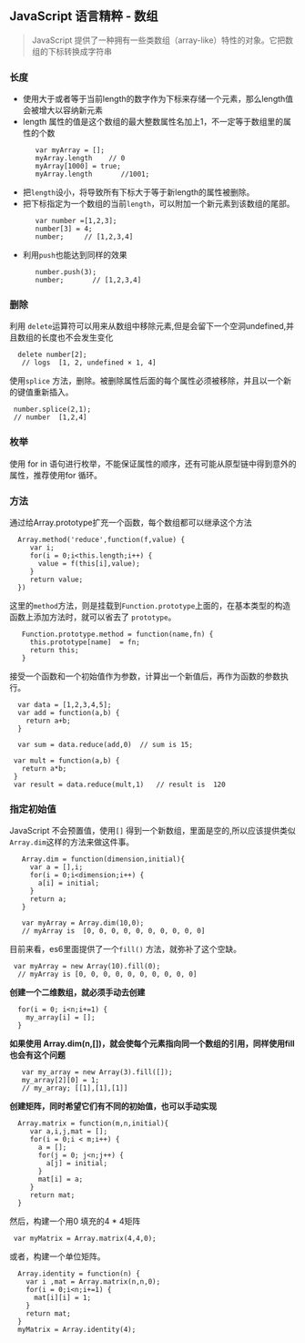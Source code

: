 ## JavaScript 语言精粹 - 数组 ##

> JavaScript 提供了一种拥有一些类数组（array-like）特性的对象。它把数组的下标转换成字符串

### 长度 ###

- 使用大于或者等于当前length的数字作为下标来存储一个元素，那么length值会被增大以容纳新元素
- length 属性的值是这个数组的最大整数属性名加上1，不一定等于数组里的属性的个数
   ```
      var myArray = [];
      myArray.length    // 0
      myArray[1000] = true;
      myArray.length       //1001;
   ```    
- 把`length`设小，将导致所有下标大于等于新length的属性被删除。
- 把下标指定为一个数组的当前`length`，可以附加一个新元素到该数组的尾部。
   ```
      var number =[1,2,3];
      number[3] = 4;
      number;     // [1,2,3,4]
   ```
- 利用`push`也能达到同样的效果
  ```
     number.push(3);
     number;       // [1,2,3,4]
  ```

### 删除 ###  

利用 `delete`运算符可以用来从数组中移除元素,但是会留下一个空洞undefined,并且数组的长度也不会发生变化
```
  delete number[2];
   // logs  [1, 2, undefined × 1, 4]
```
使用`splice` 方法，删除。被删除属性后面的每个属性必须被移除，并且以一个新的键值重新插入。
```
 number.splice(2,1);
 // number  [1,2,4]
```
### 枚举 ###
  使用 for in 语句进行枚举，不能保证属性的顺序，还有可能从原型链中得到意外的属性，推荐使用for 循环。

### 方法 ###
 通过给Array.prototype扩充一个函数，每个数组都可以继承这个方法
 ```
   Array.method('reduce',function(f,value) {
      var i;
      for(i = 0;i<this.length;i++) {
        value = f(this[i],value);
      }   
      return value;
   })
 ```
 这里的`method`方法，则是挂载到`Function.prototype`上面的，在基本类型的构造函数上添加方法时，就可以省去了 `prototype`。
 ```
    Function.prototype.method = function(name,fn) {
      this.prototype[name]  = fn;
      return this;
    }
 ```
 接受一个函数和一个初始值作为参数，计算出一个新值后，再作为函数的参数执行。
 ```
   var data = [1,2,3,4,5];
   var add = function(a,b) {
     return a+b;
   }

   var sum = data.reduce(add,0)  // sum is 15;

  var mult = function(a,b) {
    return a*b;
  }
  var result = data.reduce(mult,1)   // result is  120
  ```
### 指定初始值 ###
  JavaScript 不会预置值，使用`[]` 得到一个新数组，里面是空的,所以应该提供类似`Array.dim`这样的方法来做这件事。
  ```
     Array.dim = function(dimension,initial){
       var a = [],i;
       for(i = 0;i<dimension;i++) {
         a[i] = initial;
       }
       return a;
     }

     var myArray = Array.dim(10,0);
     // myArray is  [0, 0, 0, 0, 0, 0, 0, 0, 0, 0]
  ```
  目前来看，es6里面提供了一个`fill()` 方法，就弥补了这个空缺。
  ```
   var myArray = new Array(10).fill(0);
    // myArray is [0, 0, 0, 0, 0, 0, 0, 0, 0, 0]
  ```

  **创建一个二维数组，就必须手动去创建**
  ```
    for(i = 0; i<n;i+=1) {
      my_array[i] = [];
    }
  ```
  **如果使用 Array.dim(n,[])，就会使每个元素指向同一个数组的引用，同样使用fill 也会有这个问题**
  ```
     var my_array = new Array(3).fill([]);
     my_array[2][0] = 1;
     // my_array; [[1],[1],[1]]
  ```
  **创建矩阵，同时希望它们有不同的初始值，也可以手动实现**
  ```
    Array.matrix = function(m,n,initial){
       var a,i,j,mat = [];
       for(i = 0;i < m;i++) {
         a = [];
         for(j = 0; j<n;j++) {
           a[j] = initial;
         }
         mat[i] = a;
       }
       return mat;
    }
  ```
  然后，构建一个用0 填充的4 * 4矩阵
  ```
   var myMatrix = Array.matrix(4,4,0);
  ```
  或者，构建一个单位矩阵。
  ```
    Array.identity = function(n) {
      var i ,mat = Array.matrix(n,n,0);
      for(i = 0;i<n;i+=1) {
        mat[i][i] = 1;
      }
      return mat;
    }
    myMatrix = Array.identity(4);

  ```
